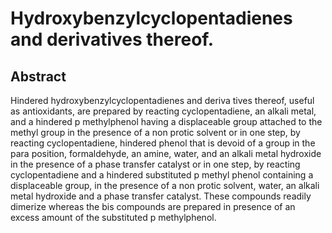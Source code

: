 # Hydroxybenzylcyclopentadienes and derivatives thereof.

## Abstract
Hindered hydroxybenzylcyclopentadienes and deriva tives thereof, useful as antioxidants, are prepared by reacting cyclopentadiene, an alkali metal, and a hindered p methylphenol having a displaceable group attached to the methyl group in the presence of a non protic solvent or in one step, by reacting cyclopentadiene, hindered phenol that is devoid of a group in the para position, formaldehyde, an amine, water, and an alkali metal hydroxide in the presence of a phase transfer catalyst or in one step, by reacting cyclopentadiene and a hindered substituted p methyl phenol containing a displaceable group, in the presence of a non protic solvent, water, an alkali metal hydroxide and a phase transfer catalyst. These compounds readily dimerize whereas the bis compounds are prepared in presence of an excess amount of the substituted p methylphenol.